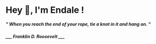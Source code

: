 <h1 title="head"> Hey 👋, I'm Endale !</h1>

**<h5><i>" When you reach the end of your rope, tie a knot in it and hang on. "</i></h5>**

*<b>___ Franklin D. Roosevelt ___</b>*
